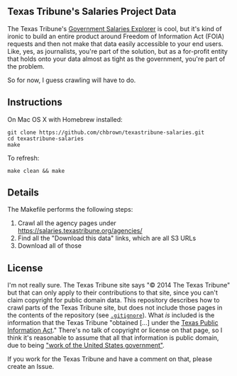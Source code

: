 ## Texas Tribune's Salaries Project Data

The Texas Tribune's [Government Salaries Explorer](https://salaries.texastribune.org/) is cool, but it's kind of ironic to build an entire product around Freedom of Information Act (FOIA) requests and then not make that data easily accessible to your end users. Like, yes, as journalists, you're part of the solution, but as a for-profit entity that holds onto your data almost as tight as the government, you're part of the problem.

So for now, I guess crawling will have to do.


## Instructions

On Mac OS X with Homebrew installed:

    git clone https://github.com/chbrown/texastribune-salaries.git
    cd texastribune-salaries
    make

To refresh:

    make clean && make


## Details

The Makefile performs the following steps:

1. Crawl all the agency pages under <https://salaries.texastribune.org/agencies/>
2. Find all the "Download this data" links, which are all S3 URLs
3. Download all of those


## License

I'm not really sure.
The Texas Tribune site says "© 2014 The Texas Tribune" but that can only apply to their contributions to that site, since you can't claim copyright for public domain data.
This repository describes how to crawl parts of the Texas Tribune site, but does not include those pages in the contents of the repository (see [`.gitignore`](.gitignore)).
What _is_ included is the information that the Texas Tribune "obtained [...] under the [Texas Public Information Act](https://www.texastribune.org/tribpedia/public-information-act/about/)."
There's no talk of copyright or license on that page, so I think it's reasonable to assume that all that information is public domain, due to being ["work of the United States government"](https://en.wikipedia.org/wiki/Copyright_status_of_work_by_the_U.S._government).

If you work for the Texas Tribune and have a comment on that, please create an Issue.
